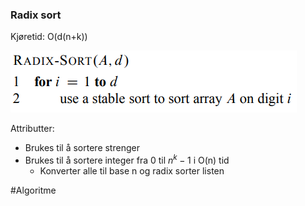 ### Radix sort
Kjøretid: O(d(n+k))

![Radix sort](bilder/radixsort.PNG)

Attributter:
- Brukes til å sortere strenger
- Brukes til å sortere integer fra 0 til $n^k-1$ i O(n) tid
	- Konverter alle til base n og radix sorter listen


#Algoritme